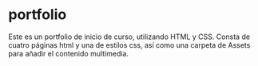 # portfolio
Este es un portfolio de inicio de curso, utilizando HTML y CSS. Consta de cuatro páginas html y una de estilos css, así como una carpeta de Assets para añadir el contenido multimedia. 

